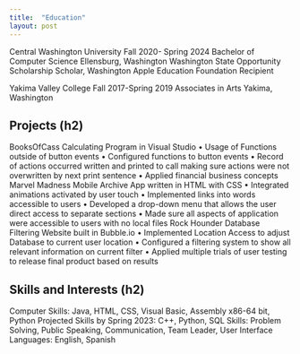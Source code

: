 ```yaml
---
title:  "Education"
layout: post
---
```


Central Washington University                                                                                           Fall 2020- Spring 2024
Bachelor of Computer Science                                                                                           Ellensburg, Washington
Washington State Opportunity Scholarship Scholar, Washington Apple Education Foundation Recipient

Yakima Valley College                                                                                                            Fall 2017-Spring 2019
Associates in Arts                                                                                                                       Yakima, Washington



## Projects (h2)
BooksOfCass
Calculating Program in Visual Studio 
•	Usage of Functions outside of button events 
•	Configured functions to button events
•	Record of actions occurred written and printed to call making sure actions were not overwritten by next print sentence
•	Applied financial business concepts  
Marvel Madness
Mobile Archive App written in HTML with CSS
•	Integrated animations activated by user touch 
•	Implemented links into words accessible to users 
•	Developed a drop-down menu that allows the user direct access to separate sections 
•	Made sure all aspects of application were accessible to users with no local files
Rock Hounder
Database Filtering Website built in Bubble.io
•	Implemented Location Access to adjust Database to current user location
•	Configured a filtering system to show all relevant information on current filter
•	Applied multiple trials of user testing to release final product based on results 

## Skills and Interests (h2)
Computer Skills: Java, HTML, CSS, Visual Basic, Assembly x86-64 bit, Python
Projected Skills by Spring 2023: C++, Python, SQL
Skills: Problem Solving, Public Speaking, Communication, Team Leader, User Interface
Languages: English, Spanish


